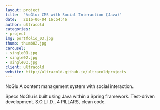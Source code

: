 ```yaml
---
layout: project
title:  "NoGlu: CMS with Social Interaction (Java)"
date:   2016-06-04 16:54:46
author: ultracold
categories:
- project
img: portfolio_03.jpg
thumb: thumb02.jpg
carousel:
- single01.jpg
- single02.jpg
- single03.jpg
client: ultracold
website: http://ultracold.github.io/ultracoldprojects
---
```

NoGlu
A content management system with social interaction.

Specs
NoGlu is built using Java within a Spring framework.
Test-driven development.
S.O.L.I.D., 4 PILLARS, clean code.
